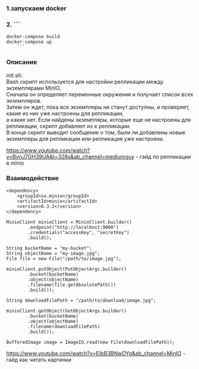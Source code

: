 ### 1.запускаем docker 
### 2. ``` 
	docker-compose build
	docker-compose up 
     	```
		  
### Описание 
init.sh:  
Bash скрипт используется для настройки репликации между экземплярами MinIO.  
Сначала он определяет переменные окружения и получает список всех экземпляров.  
Затем он ждет, пока все экземпляры не станут доступны, и проверяет, какие из них уже настроены для репликации,  
а какие нет. Если найдены экземпляры, которые еще не настроены для репликации, скрипт добавляет их к репликации.  
В конце скрипт выводит сообщение о том, были ли добавлены новые экземпляры для репликации или репликация уже настроена.

https://www.youtube.com/watch?v=BynJ7GH39UA&t=328s&ab_channel=mediumguy - гайд по репликации в minio 

### Взаимодействие 

```
<dependency>
    <groupId>io.minio</groupId>
    <artifactId>minio</artifactId>
    <version>8.3.2</version>
</dependency>
```

```
MinioClient minioClient = MinioClient.builder()
        .endpoint("http://localhost:9000")
        .credentials("accessKey", "secretKey")
        .build();
```

```
String bucketName = "my-bucket";
String objectName = "my-image.jpg";
File file = new File("/path/to/image.jpg");

minioClient.putObject(PutObjectArgs.builder()
        .bucket(bucketName)
        .object(objectName)
        .filename(file.getAbsolutePath())
        .build());
```

```
String downloadFilePath = "/path/to/download/image.jpg";

minioClient.getObject(GetObjectArgs.builder()
        .bucket(bucketName)
        .object(objectName)
        .filename(downloadFilePath)
        .build());
```
```
BufferedImage image = ImageIO.read(new File(downloadFilePath));
```

https://www.youtube.com/watch?v=EIbB3BNwDYg&ab_channel=MinIO - гайд как читать картинки
